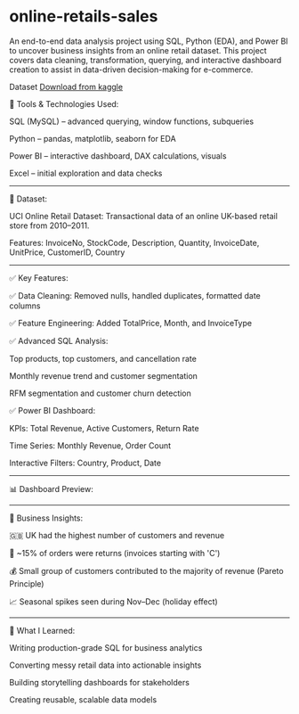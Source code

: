 # online-retails-sales
An end-to-end data analysis project using SQL, Python (EDA), and Power BI to uncover business insights from an online retail dataset. This project covers data cleaning, transformation, querying, and interactive dashboard creation to assist in data-driven decision-making for e-commerce.

Dataset [Download from kaggle](https://www.kaggle.com/datasets/ulrikthygepedersen/online-retail-dataset)

🧰 Tools & Technologies Used:

SQL (MySQL) – advanced querying, window functions, subqueries

Python – pandas, matplotlib, seaborn for EDA

Power BI – interactive dashboard, DAX calculations, visuals

Excel – initial exploration and data checks

---

📁 Dataset:

UCI Online Retail Dataset: Transactional data of an online UK-based retail store from 2010–2011.

Features: InvoiceNo, StockCode, Description, Quantity, InvoiceDate, UnitPrice, CustomerID, Country

---

✅ Key Features:

✅ Data Cleaning: Removed nulls, handled duplicates, formatted date columns

✅ Feature Engineering: Added TotalPrice, Month, and InvoiceType

✅ Advanced SQL Analysis:

Top products, top customers, and cancellation rate

Monthly revenue trend and customer segmentation

RFM segmentation and customer churn detection


✅ Power BI Dashboard:

KPIs: Total Revenue, Active Customers, Return Rate

Time Series: Monthly Revenue, Order Count

Interactive Filters: Country, Product, Date

---

📊 Dashboard Preview:

---

📌 Business Insights:

🇬🇧 UK had the highest number of customers and revenue

🔁 ~15% of orders were returns (invoices starting with 'C')

💰 Small group of customers contributed to the majority of revenue (Pareto Principle)

📈 Seasonal spikes seen during Nov–Dec (holiday effect)

---

🧠 What I Learned:

Writing production-grade SQL for business analytics

Converting messy retail data into actionable insights

Building storytelling dashboards for stakeholders

Creating reusable, scalable data models
